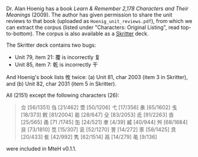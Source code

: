 Dr. Alan Hoenig has a book *Learn & Remember 2,178 Characters and Their Meanings* (2009).  The author has given permission to share the unit reviews to that book (uploaded as `Hoenig_unit_reviews.pdf`), from which we can extract the corpus (listed under "Characters: Original Listing", read top-to-bottom).  The corpus is also available as a [Skritter](https://skritter.com/vocablists/view/34423431) deck.

The Skritter deck contains two bugs:

- Unit 79, item 21: 覆 is incorrectly 复
- Unit 85, item 7: 乾 is incorrectly 干

And Hoenig's book lists 攸 twice: (a) Unit 81, char 2003 (item 3 in Skritter), and (b) Unit 82, char 2031 (item 5 in Skritter).

All (2151) except the following characters (26):

> 佥 [56/1351] 刍 [21/462] 啻 [50/1206] 弋 [17/356] 彖 [65/1602] 戋 [18/373] 敕 [81/2004] 曷 [28/647] 殳 [83/2053] 氐 [91/2263] 沓 [25/565] 甬 [71 /1745] 缶 [24/521] 聿 [4/39] 臧 [40/944] 舛 [68/1684] 艮 [73/1810] 苋 [15/307] 衮 [52/1270] 詈 [14/272] 豕 [58/1425] 贲 [20/433] 隹 [42/992] 隽 [62/1514] 鬲 [14/279] 黾 [9/136]

were included in MteH v0.1.1.
